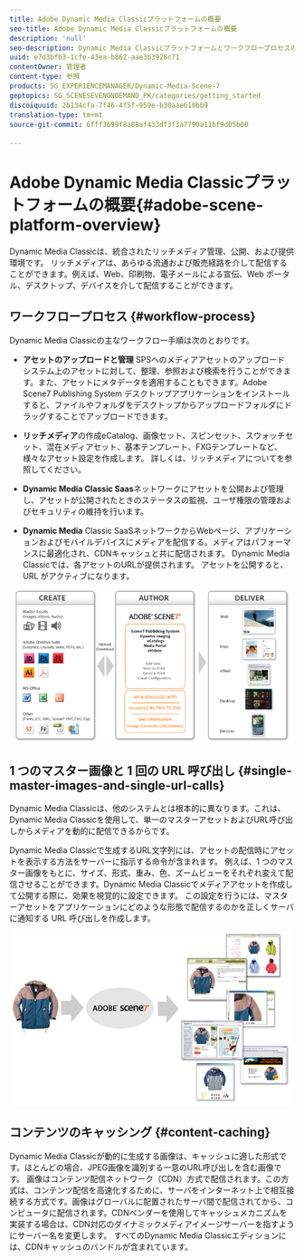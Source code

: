 ```yaml
---
title: Adobe Dynamic Media Classicプラットフォームの概要
seo-title: Adobe Dynamic Media Classicプラットフォームの概要
description: 'null'
seo-description: Dynamic Media Classicプラットフォームとワークフロープロセスの概要です。
uuid: e7d3bfb3-1cfe-43ea-b862-aae3b3928c71
contentOwner: 管理者
content-type: 参照
products: SG_EXPERIENCEMANAGER/Dynamic-Media-Scene-7
geptopics: SG_SCENESEVENONDEMAND_PK/categories/getting_started
discoiquuid: 2b134cfa-7f46-4f5f-959e-b30aae610bb9
translation-type: tm+mt
source-git-commit: 6fff3699f8a08af433df3f3a7790a11bf9d05b00

---
```



# Adobe Dynamic Media Classicプラットフォームの概要{#adobe-scene-platform-overview}

Dynamic Media Classicは、統合されたリッチメディア管理、公開、および提供環境です。 リッチメディアは、あらゆる流通および販売経路を介して配信することができます。例えば、Web、印刷物、電子メールによる宣伝、Web ポータル、デスクトップ、デバイスを介して配信することができます。

## ワークフロープロセス {#workflow-process}

Dynamic Media Classicの主なワークフロー手順は次のとおりです。

* **アセットのアップロードと管理** SPSへのメディアアセットのアップロード システム上のアセットに対して、整理、参照および検索を行うことができます。また、アセットにメタデータを適用することもできます。Adobe Scene7 Publishing System デスクトップアプリケーションをインストールすると、ファイルやフォルダをデスクトップからアップロードフォルダにドラッグすることでアップロードできます。

* **リッチメディア**&#x200B;の作成eCatalog、画像セット、スピンセット、スウォッチセット、混在メディアセット、基本テンプレート、FXGテンプレートなど、様々なアセット設定を作成します。 詳しくは、リッチメディアについてを参照してください。

* **Dynamic Media Classic Saas**&#x200B;ネットワークにアセットを公開および管理し、アセットが公開されたときのステータスの監視、ユーザ権限の管理およびセキュリティの維持を行います。

* **Dynamic Media** Classic SaaSネットワークからWebページ、アプリケーションおよびモバイルデバイスにメディアを配信する。メディアはパフォーマンスに最適化され、CDNキャッシュと共に配信されます。 Dynamic Media Classicでは、各アセットのURLが提供されます。 アセットを公開すると、URL がアクティブになります。

![Dynamic Media Classicのワークフロープロセス](/help/assets/gs_workflow.png)

## 1 つのマスター画像と 1 回の URL 呼び出し {#single-master-images-and-single-url-calls}

Dynamic Media Classicは、他のシステムとは根本的に異なります。これは、Dynamic Media Classicを使用して、単一のマスターアセットおよびURL呼び出しからメディアを動的に配信できるからです。

Dynamic Media Classicで生成するURL文字列には、アセットの配信時にアセットを表示する方法をサーバーに指示する命令が含まれます。 例えば、1 つのマスター画像をもとに、サイズ、形式、重み、色、ズームビューをそれぞれ変えて配信させることができます。Dynamic Media Classicでメディアアセットを作成して公開する際に、効果を視覚的に設定できます。 この設定を行うには、マスターアセットをアプリケーションにどのような形態で配信するのかを正しくサーバに通知する URL 呼び出しを作成します。

![Dynamic Media Classicは、同じマスター画像を様々なサイズと形式で様々なメディアに配信できます。](/help/assets/gs_dynamic_publishing.png)

## コンテンツのキャッシング {#content-caching}

Dynamic Media Classicが動的に生成する画像は、キャッシュに適した形式です。ほとんどの場合、JPEG画像を識別する一意のURL呼び出しを含む画像です。 画像はコンテンツ配信ネットワーク（CDN）方式で配信されます。この方式は、コンテンツ配信を高速化するために、サーバをインターネット上で相互接続する方式です。画像はグローバルに配置されたサーバ間で配信されてから、コンピュータに配信されます。CDNベンダーを使用してキャッシュメカニズムを実装する場合は、CDN対応のダイナミックメディアイメージサーバーを指すようにサーバー名を変更します。 すべてのDynamic Media Classicエディションには、CDNキャッシュのバンドルが含まれています。
